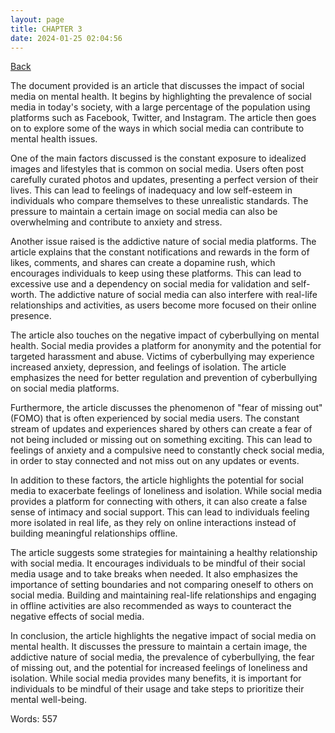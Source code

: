 ```yaml
---
layout: page
title: CHAPTER 3
date: 2024-01-25 02:04:56
---
```


[Back](./)


The document provided is an article that discusses the impact of social media on mental health. It begins by highlighting the prevalence of social media in today's society, with a large percentage of the population using platforms such as Facebook, Twitter, and Instagram. The article then goes on to explore some of the ways in which social media can contribute to mental health issues.

One of the main factors discussed is the constant exposure to idealized images and lifestyles that is common on social media. Users often post carefully curated photos and updates, presenting a perfect version of their lives. This can lead to feelings of inadequacy and low self-esteem in individuals who compare themselves to these unrealistic standards. The pressure to maintain a certain image on social media can also be overwhelming and contribute to anxiety and stress.

Another issue raised is the addictive nature of social media platforms. The article explains that the constant notifications and rewards in the form of likes, comments, and shares can create a dopamine rush, which encourages individuals to keep using these platforms. This can lead to excessive use and a dependency on social media for validation and self-worth. The addictive nature of social media can also interfere with real-life relationships and activities, as users become more focused on their online presence.

The article also touches on the negative impact of cyberbullying on mental health. Social media provides a platform for anonymity and the potential for targeted harassment and abuse. Victims of cyberbullying may experience increased anxiety, depression, and feelings of isolation. The article emphasizes the need for better regulation and prevention of cyberbullying on social media platforms.

Furthermore, the article discusses the phenomenon of "fear of missing out" (FOMO) that is often experienced by social media users. The constant stream of updates and experiences shared by others can create a fear of not being included or missing out on something exciting. This can lead to feelings of anxiety and a compulsive need to constantly check social media, in order to stay connected and not miss out on any updates or events.

In addition to these factors, the article highlights the potential for social media to exacerbate feelings of loneliness and isolation. While social media provides a platform for connecting with others, it can also create a false sense of intimacy and social support. This can lead to individuals feeling more isolated in real life, as they rely on online interactions instead of building meaningful relationships offline.

The article suggests some strategies for maintaining a healthy relationship with social media. It encourages individuals to be mindful of their social media usage and to take breaks when needed. It also emphasizes the importance of setting boundaries and not comparing oneself to others on social media. Building and maintaining real-life relationships and engaging in offline activities are also recommended as ways to counteract the negative effects of social media.

In conclusion, the article highlights the negative impact of social media on mental health. It discusses the pressure to maintain a certain image, the addictive nature of social media, the prevalence of cyberbullying, the fear of missing out, and the potential for increased feelings of loneliness and isolation. While social media provides many benefits, it is important for individuals to be mindful of their usage and take steps to prioritize their mental well-being.

Words: 557